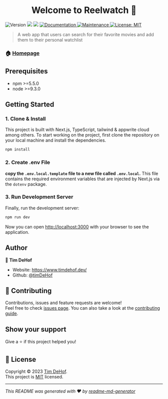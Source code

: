 <h1 align="center">Welcome to Reelwatch 👋</h1>
<p>
  <img alt="Version" src="https://img.shields.io/badge/version-0.1.0-blue.svg?cacheSeconds=2592000" />
  <img src="https://img.shields.io/badge/npm-%3E%3D5.5.0-blue.svg" />
  <img src="https://img.shields.io/badge/node-%3E%3D9.3.0-blue.svg" />
  <a href="https://github.com/timDeHof/movie-nextjs-app#readme" target="_blank">
    <img alt="Documentation" src="https://img.shields.io/badge/documentation-yes-brightgreen.svg" />
  </a>
  <a href="https://github.com/timDeHof/movie-nextjs-app/graphs/commit-activity" target="_blank">
    <img alt="Maintenance" src="https://img.shields.io/badge/Maintained%3F-yes-green.svg" />
  </a>
  <a href="https://github.com/timDeHof/movie-nextjs-app/blob/master/LICENSE" target="_blank">
    <img alt="License: MIT" src="https://img.shields.io/github/license/timDeHof/reelwatch" />
  </a>
</p>

> A web app that users can search for their favorite movies and add them to
> their personal watchlist

### 🏠 [Homepage](https://reelwatch.vercel.app/)

## Prerequisites

- npm >=5.5.0
- node >=9.3.0

## Getting Started

### 1. Clone & Install

This project is built with Next.js, TypeScript, tailwind & appwrite cloud among
others. To start working on the project, first clone the repository on your
local machine and install the dependencies.

```bash
npm install
```

### 2. Create .env File

**copy the `.env.local.template` file to a new file called `.env.local`.** This
file contains the required environment variables that are injected by Next.js
via the `dotenv` package.

### 3. Run Development Server

Finally, run the development server:

```bash
npm run dev
```

Now you can open [http://localhost:3000](http://localhost:3000) with your
browser to see the application.

## Author

👤 **Tim DeHof**

- Website: https://www.timdehof.dev/
- Github: [@timDeHof](https://github.com/timDeHof)

## 🤝 Contributing

Contributions, issues and feature requests are welcome!<br />Feel free to check
[issues page](https://github.com/timDeHof/movie-nextjs-app/issues). You can also
take a look at the
[contributing guide](https://github.com/timDeHof/movie-nextjs-app/blob/master/CONTRIBUTING.md).

## Show your support

Give a ⭐️ if this project helped you!

## 📝 License

Copyright © 2023 [Tim DeHof](https://github.com/timDeHof).<br /> This project is
[MIT](https://github.com/timDeHof/movie-nextjs-app/blob/master/LICENSE)
licensed.

---

_This README was generated with ❤️ by
[readme-md-generator](https://github.com/kefranabg/readme-md-generator)_
